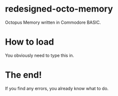 # redesigned-octo-memory
Octopus Memory written in Commodore BASIC.
# How to load
You obviously need to type this in.
# The end!
If you find any errors, you already know what to do.
